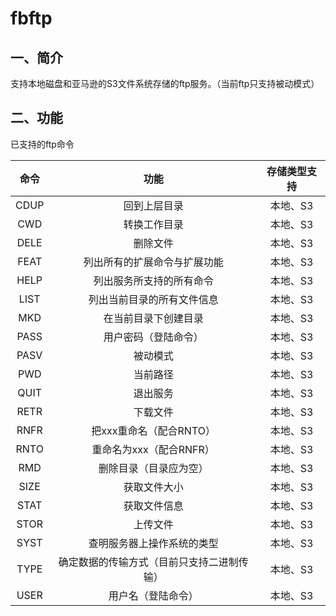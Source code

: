 # fbftp

## 一、简介

支持本地磁盘和亚马逊的S3文件系统存储的ftp服务。（当前ftp只支持被动模式）

## 二、功能

已支持的ftp命令

|  命令  |          功能           | 存储类型支持 |
| :--: | :-------------------: | :----: |
| CDUP |        回到上层目录         | 本地、S3  |
| CWD  |        转换工作目录         | 本地、S3  |
| DELE |         删除文件          | 本地、S3  |
| FEAT |    列出所有的扩展命令与扩展功能     | 本地、S3  |
| HELP |     列出服务所支持的所有命令      | 本地、S3  |
| LIST |     列出当前目录的所有文件信息     | 本地、S3  |
| MKD  |      在当前目录下创建目录       | 本地、S3  |
| PASS |      用户密码（登陆命令）       | 本地、S3  |
| PASV |         被动模式          | 本地、S3  |
| PWD  |         当前路径          | 本地、S3  |
| QUIT |         退出服务          | 本地、S3  |
| RETR |         下载文件          | 本地、S3  |
| RNFR |    把xxx重命名（配合RNTO）    | 本地、S3  |
| RNTO |    重命名为xxx（配合RNFR）    | 本地、S3  |
| RMD  |      删除目录（目录应为空）      | 本地、S3  |
| SIZE |        获取文件大小         | 本地、S3  |
| STAT |        获取文件信息         | 本地、S3  |
| STOR |         上传文件          | 本地、S3  |
| SYST |     查明服务器上操作系统的类型     | 本地、S3  |
| TYPE | 确定数据的传输方式（目前只支持二进制传输） | 本地、S3  |
| USER |       用户名（登陆命令）       | 本地、S3  |



